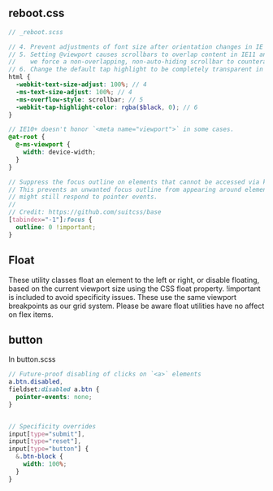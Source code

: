 ## reboot.css
```SCSS
// _reboot.scss

// 4. Prevent adjustments of font size after orientation changes in IE on Windows Phone and in iOS.
// 5. Setting @viewport causes scrollbars to overlap content in IE11 and Edge, so
//    we force a non-overlapping, non-auto-hiding scrollbar to counteract.
// 6. Change the default tap highlight to be completely transparent in iOS.
html {
  -webkit-text-size-adjust: 100%; // 4
  -ms-text-size-adjust: 100%; // 4
  -ms-overflow-style: scrollbar; // 5
  -webkit-tap-highlight-color: rgba($black, 0); // 6
}

// IE10+ doesn't honor `<meta name="viewport">` in some cases.
@at-root {
  @-ms-viewport {
    width: device-width;
  }
}
```

```SCSS
// Suppress the focus outline on elements that cannot be accessed via keyboard.
// This prevents an unwanted focus outline from appearing around elements that
// might still respond to pointer events.
//
// Credit: https://github.com/suitcss/base
[tabindex="-1"]:focus {
  outline: 0 !important;
}

```


## Float
These utility classes float an element to the left or right, or disable floating, based on the current viewport size using the CSS float property. !important is included to avoid specificity issues. These use the same viewport breakpoints as our grid system. Please be aware float utilities have no affect on flex items.

## button
In button.scss
```SCSS
// Future-proof disabling of clicks on `<a>` elements
a.btn.disabled,
fieldset:disabled a.btn {
  pointer-events: none;
}


// Specificity overrides
input[type="submit"],
input[type="reset"],
input[type="button"] {
  &.btn-block {
    width: 100%;
  }
}

```